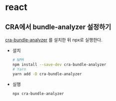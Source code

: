 # react

## CRA에서 bundle-analyzer 설정하기 

[cra-bundle-analyzer](https://www.npmjs.com/package/cra-bundle-analyzer) 를 설치한 뒤 npx로 실행한다.

- 설치 
    ```bash 
    # NPM 
    npm install --save-dev cra-bundle-analyzer
    # Yarn 
    yarn add -D cra-bundle-analyzer
    ```
- 실행 
    ```bash 
    npx cra-bundle-analyzer
    ```